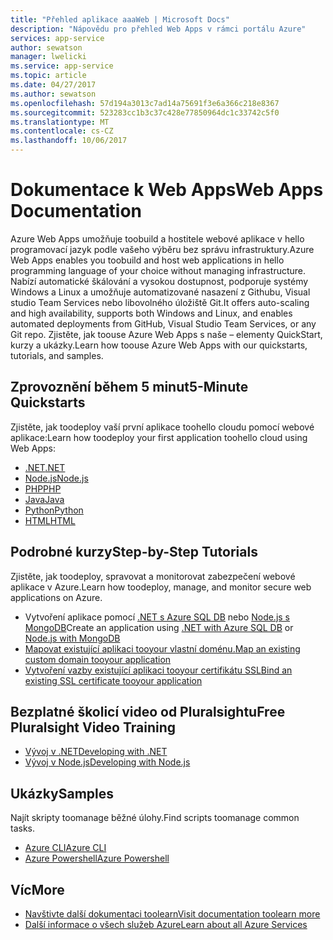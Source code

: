 ```yaml
---
title: "Přehled aplikace aaaWeb | Microsoft Docs"
description: "Nápovědu pro přehled Web Apps v rámci portálu Azure"
services: app-service
author: sewatson
manager: lwelicki
ms.service: app-service
ms.topic: article
ms.date: 04/27/2017
ms.author: sewatson
ms.openlocfilehash: 57d194a3013c7ad14a75691f3e6a366c218e8367
ms.sourcegitcommit: 523283cc1b3c37c428e77850964dc1c33742c5f0
ms.translationtype: MT
ms.contentlocale: cs-CZ
ms.lasthandoff: 10/06/2017
---
```

# <a name="web-apps-documentation"></a><span data-ttu-id="7dc5d-103">Dokumentace k Web Apps</span><span class="sxs-lookup"><span data-stu-id="7dc5d-103">Web Apps Documentation</span></span>

<span data-ttu-id="7dc5d-104">Azure Web Apps umožňuje toobuild a hostitele webové aplikace v hello programovací jazyk podle vašeho výběru bez správu infrastruktury.</span><span class="sxs-lookup"><span data-stu-id="7dc5d-104">Azure Web Apps enables you toobuild and host web applications in hello programming language of your choice without managing infrastructure.</span></span> <span data-ttu-id="7dc5d-105">Nabízí automatické škálování a vysokou dostupnost, podporuje systémy Windows a Linux a umožňuje automatizované nasazení z Githubu, Visual studio Team Services nebo libovolného úložiště Git.</span><span class="sxs-lookup"><span data-stu-id="7dc5d-105">It offers auto-scaling and high availability, supports both Windows and Linux, and enables automated deployments from GitHub, Visual Studio Team Services, or any Git repo.</span></span> <span data-ttu-id="7dc5d-106">Zjistěte, jak toouse Azure Web Apps s naše – elementy QuickStart, kurzy a ukázky.</span><span class="sxs-lookup"><span data-stu-id="7dc5d-106">Learn how toouse Azure Web Apps with our quickstarts, tutorials, and samples.</span></span>

## <a name="5-minute-quickstarts"></a><span data-ttu-id="7dc5d-107">Zprovoznění během 5 minut</span><span class="sxs-lookup"><span data-stu-id="7dc5d-107">5-Minute Quickstarts</span></span>

<span data-ttu-id="7dc5d-108">Zjistěte, jak toodeploy vaší první aplikace toohello cloudu pomocí webové aplikace:</span><span class="sxs-lookup"><span data-stu-id="7dc5d-108">Learn how toodeploy your first application toohello cloud using Web Apps:</span></span>

- [<span data-ttu-id="7dc5d-109">.NET</span><span class="sxs-lookup"><span data-stu-id="7dc5d-109">.NET</span></span>](/azure/app-service-web/app-service-web-get-started-dotnet)
- [<span data-ttu-id="7dc5d-110">Node.js</span><span class="sxs-lookup"><span data-stu-id="7dc5d-110">Node.js</span></span>](/azure/app-service-web/app-service-web-get-started-nodejs)
- [<span data-ttu-id="7dc5d-111">PHP</span><span class="sxs-lookup"><span data-stu-id="7dc5d-111">PHP</span></span>](/azure/app-service-web/app-service-web-get-started-php)
- [<span data-ttu-id="7dc5d-112">Java</span><span class="sxs-lookup"><span data-stu-id="7dc5d-112">Java</span></span>](/azure/app-service-web/app-service-web-get-started-java)
- [<span data-ttu-id="7dc5d-113">Python</span><span class="sxs-lookup"><span data-stu-id="7dc5d-113">Python</span></span>](/azure/app-service-web/app-service-web-get-started-python)
- [<span data-ttu-id="7dc5d-114">HTML</span><span class="sxs-lookup"><span data-stu-id="7dc5d-114">HTML</span></span>](/azure/app-service-web/app-service-web-get-started-html)

## <a name="step-by-step-tutorials"></a><span data-ttu-id="7dc5d-115">Podrobné kurzy</span><span class="sxs-lookup"><span data-stu-id="7dc5d-115">Step-by-Step Tutorials</span></span>

<span data-ttu-id="7dc5d-116">Zjistěte, jak toodeploy, spravovat a monitorovat zabezpečení webové aplikace v Azure.</span><span class="sxs-lookup"><span data-stu-id="7dc5d-116">Learn how toodeploy, manage, and monitor secure web applications on Azure.</span></span>

- <span data-ttu-id="7dc5d-117">Vytvoření aplikace pomocí [.NET s Azure SQL DB](/azure/app-service-web/app-service-web-tutorial-dotnet-sqldatabase) nebo [Node.js s MongoDB](/azure/app-service-web/app-service-web-tutorial-nodejs-mongodb-app)</span><span class="sxs-lookup"><span data-stu-id="7dc5d-117">Create an application using [.NET with Azure SQL DB](/azure/app-service-web/app-service-web-tutorial-dotnet-sqldatabase) or [Node.js with MongoDB](/azure/app-service-web/app-service-web-tutorial-nodejs-mongodb-app)</span></span>
- [<span data-ttu-id="7dc5d-118">Mapovat existující aplikaci tooyour vlastní doménu.</span><span class="sxs-lookup"><span data-stu-id="7dc5d-118">Map an existing custom domain tooyour application</span></span>](/azure/app-service-web/app-service-web-tutorial-custom-domain)
- [<span data-ttu-id="7dc5d-119">Vytvoření vazby existující aplikaci tooyour certifikátu SSL</span><span class="sxs-lookup"><span data-stu-id="7dc5d-119">Bind an existing SSL certificate tooyour application</span></span>](/azure/app-service-web/app-service-web-tutorial-custom-SSL)

## <a name="free-pluralsight-video-training"></a><span data-ttu-id="7dc5d-120">Bezplatné školicí video od Pluralsightu</span><span class="sxs-lookup"><span data-stu-id="7dc5d-120">Free Pluralsight Video Training</span></span>

- [<span data-ttu-id="7dc5d-121">Vývoj v .NET</span><span class="sxs-lookup"><span data-stu-id="7dc5d-121">Developing with .NET</span></span>](https://www.pluralsight.com/courses/developing-dotnet-microsoft-azure-getting-started?twoid=d6abac77-7dcc-4d33-9e03-f85e78989f02)
- [<span data-ttu-id="7dc5d-122">Vývoj v Node.js</span><span class="sxs-lookup"><span data-stu-id="7dc5d-122">Developing with Node.js</span></span>](https://www.pluralsight.com/courses/developing-nodejs-microsoft-azure-getting-started?twoid=d6abac77-7dcc-4d33-9e03-f85e78989f02)

## <a name="samples"></a><span data-ttu-id="7dc5d-123">Ukázky</span><span class="sxs-lookup"><span data-stu-id="7dc5d-123">Samples</span></span>

<span data-ttu-id="7dc5d-124">Najít skripty toomanage běžné úlohy.</span><span class="sxs-lookup"><span data-stu-id="7dc5d-124">Find scripts toomanage common tasks.</span></span>

- [<span data-ttu-id="7dc5d-125">Azure CLI</span><span class="sxs-lookup"><span data-stu-id="7dc5d-125">Azure CLI</span></span>](/azure/app-service-web/app-service-cli-sample)
- [<span data-ttu-id="7dc5d-126">Azure Powershell</span><span class="sxs-lookup"><span data-stu-id="7dc5d-126">Azure Powershell</span></span>](/azure/app-service-web/app-service-powershell-samples)

## <a name="more"></a><span data-ttu-id="7dc5d-127">Víc</span><span class="sxs-lookup"><span data-stu-id="7dc5d-127">More</span></span>

- [<span data-ttu-id="7dc5d-128">Navštivte další dokumentaci toolearn</span><span class="sxs-lookup"><span data-stu-id="7dc5d-128">Visit documentation toolearn more</span></span>](/azure/app-service-web/index)
- [<span data-ttu-id="7dc5d-129">Další informace o všech služeb Azure</span><span class="sxs-lookup"><span data-stu-id="7dc5d-129">Learn about all Azure Services</span></span>](https://aka.ms/j3wr7y)